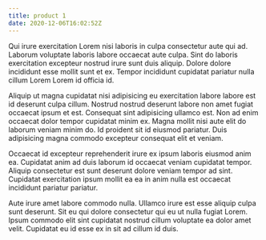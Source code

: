 ```yaml
---
title: product 1
date: 2020-12-06T16:02:52Z
---
```


Qui irure exercitation Lorem nisi laboris in culpa consectetur aute qui ad. Laborum voluptate laboris labore occaecat aute culpa. Sint do laboris exercitation excepteur nostrud irure sunt duis aliquip. Dolore dolore incididunt esse mollit sunt et ex. Tempor incididunt cupidatat pariatur nulla cillum Lorem Lorem id officia id.

Aliquip ut magna cupidatat nisi adipisicing eu exercitation labore labore est id deserunt culpa cillum. Nostrud nostrud deserunt labore non amet fugiat occaecat ipsum et est. Consequat sint adipisicing ullamco est. Non ad enim occaecat dolor tempor cupidatat minim ex. Magna mollit nisi aute elit do laborum veniam minim do. Id proident sit id eiusmod pariatur. Duis adipisicing magna commodo excepteur consequat elit et veniam.

Occaecat id excepteur reprehenderit irure ex ipsum laboris eiusmod anim ea. Cupidatat anim ad duis laborum id occaecat veniam cupidatat tempor. Aliquip consectetur est sunt deserunt dolore veniam tempor ad sint. Cupidatat exercitation ipsum mollit ea ea in anim nulla est occaecat incididunt pariatur pariatur.

Aute irure amet labore commodo nulla. Ullamco irure est esse aliquip culpa sunt deserunt. Sit eu qui dolore consectetur qui eu ut nulla fugiat Lorem. Ipsum commodo elit sint cupidatat nostrud cillum voluptate ea dolor amet velit. Cupidatat eu id esse ex in sit ad cillum id duis.